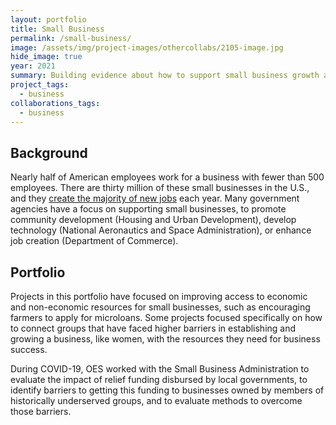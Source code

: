 ```yaml
---
layout: portfolio
title: Small Business
permalink: /small-business/
image: /assets/img/project-images/othercollabs/2105-image.jpg
hide_image: true
year: 2021
summary: Building evidence about how to support small business growth and success
project_tags:
  - business
collaborations_tags:
  - business
---
```


## Background
Nearly half of American employees work for a business with fewer than 500 employees.  There are thirty million of these small businesses in the U.S., and they <a href="https://www.sba.gov/article/2016/jul/20/advocacy-releases-updated-faq" target="_blank">create the majority of new jobs</a> each year. Many government agencies have a focus on supporting small businesses, to promote community development (Housing and Urban Development), develop technology (National Aeronautics and Space Administration), or enhance job creation (Department of Commerce).


## Portfolio
Projects in this portfolio have focused on improving access to economic and non-economic resources for small businesses, such as encouraging farmers to apply for microloans. Some projects focused specifically on how to connect groups that have faced higher barriers in establishing and growing a business, like women, with the resources they need for business success. 

During COVID-19, OES worked with the Small Business Administration to evaluate the impact of relief funding disbursed by local governments, to identify barriers to getting this funding to businesses owned by members of historically underserved groups, and to evaluate methods to overcome those barriers. 
